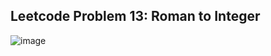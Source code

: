 ## Leetcode Problem 13: Roman to Integer
![image](https://github.com/Gobinda-A/Leetcode_100_DSA_Challenge/assets/75726641/16a60046-34fd-47eb-b009-da93202ab361)

